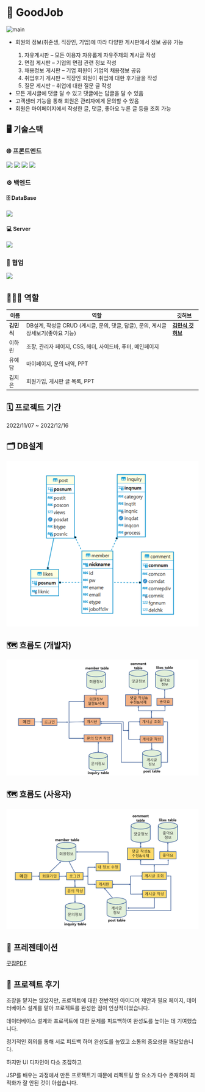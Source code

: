 # 💼 GoodJob
<div style="display:flex;flex-direction:column;gap:-30px;">
  <img src="https://github.com/rlaalstlr09/GoodJob/raw/main/portfolio/main.png" alt="main" style="display: inline; margin: 0;">
</div>
 

<ul>
  <li>회원의 정보(취준생, 직장인, 기업)에 따라 다양한 게시판에서 정보 공유 가능</li>
   <ol type="1">
        <li>자유게시판 – 모든 이용자 자유롭게 자유주제의 게시글 작성</li>
        <li>면접 게시판 – 기업의 면접 관련 정보 작성</li>
        <li>채용정보 게시판 – 기업 회원이 기업의 채용정보 공유</li>
        <li>취업후기 게시판 – 직장인 회원이 취업에 대한 후기글을 작성</li>
        <li>질문 게시판 – 취업에 대한 질문 글 작성</li>
  </ol>
  <li>모든 게시글에 댓글 달 수 있고 댓글에는 답글을 달 수 있음</li>
  <li>고객센터 기능을 통해 회원은 관리자에게 문의할 수 있음</li>
  <li>회원은 마이페이지에서 작성한 글, 댓글, 좋아요 누른 글 등을 조회 가능</li>
</ul>

## 🖥️ 기술스택

### 🌐 프론트엔드

<div>
  <img src="https://img.shields.io/badge/JSP-%23007396.svg?&style=for-the-badge&logo=java&logoColor=white" />
  <img src="https://img.shields.io/badge/html5-%23E34F26.svg?&style=for-the-badge&logo=html5&logoColor=white" />
  <img src="https://img.shields.io/badge/css3-%231572B6.svg?&style=for-the-badge&logo=css3&logoColor=white" />
  <img src="https://img.shields.io/badge/javascript-%23F7DF1E.svg?&style=for-the-badge&logo=javascript&logoColor=black" /> <br>
</div>

### ⚙️ 백엔드

<div>
  
  #### 🗄️ DataBase
  <img src="https://img.shields.io/badge/mysql-%234479A1.svg?&style=for-the-badge&logo=mysql&logoColor=white" />

  #### 💻 Server
  <img src="https://img.shields.io/badge/Apache_Tomcat%20tomcat-%23F8DC75.svg?&style=for-the-badge&logo=apache%20tomcat&logoColor=black" />
  
</div>

### 🤝 협업

<img src="https://img.shields.io/badge/github-%23181717.svg?&style=for-the-badge&logo=github&logoColor=white" />

## 👨‍👨‍👧 역할
| 이름 | 역할  | 깃허브 |
|-------|-------|-------|
| **김민식** | DB설계, 작성글 CRUD (게시글, 문의, 댓글, 답글), 문의, 게시글 상세보기(좋아요 기능) | [**김민식 깃허브**](https://github.com/rlaalstlr09) |
| 이하린 | 조장, 관리자 페이지, CSS, 헤더, 사이드바, 푸터, 메인페이지 |  |
| 유예담 | 마이페이지, 문의 내역, PPT |  |
| 김지은 | 회원가입, 게시판 글 목록, PPT |  |

## 🗓️ 프로젝트 기간
2022/11/07 ~ 2022/12/16

## 🗂 DB설계
![ERD](https://github.com/rlaalstlr09/GoodJob/blob/main/portfolio/erd.png)
## 🗺 흐름도 (개발자)
![SITEMAP](https://github.com/rlaalstlr09/GoodJob/blob/main/portfolio/admin_sitemap.png)
## 🗺 흐름도 (사용자)
![SITEMAP](https://github.com/rlaalstlr09/GoodJob/blob/main/portfolio/user_sitemap.png)
## 🎤 프레젠테이션
[굿잡PDF](https://github.com/rlaalstlr09/GoodJob/blob/main/portfolio/GoodJob_PPT.pdf)

## 💌 프로젝트 후기

조장을 맡지는 않았지만, 프로젝트에 대한 전반적인 아이디어 제안과 필요 페이지, 데이터베이스 설계를 맡아 프로젝트를 완성한 점이 인상적이었습니다. 

데이터베이스 설계와 프로젝트에 대한 문제를 피드백하여 완성도를 높이는 데 기여했습니다.

정기적인 회의를 통해 서로 피드백 하며 완성도를 높였고 소통의 중요성을 깨달았습니다.

하지만 UI 디자인이 다소 조잡하고

JSP를 배우는 과정에서 만든 프로젝트기 때문에 리펙토링 할 요소가 다수 존재하여 최적화가 잘 안된 것이 아쉽습니다.
